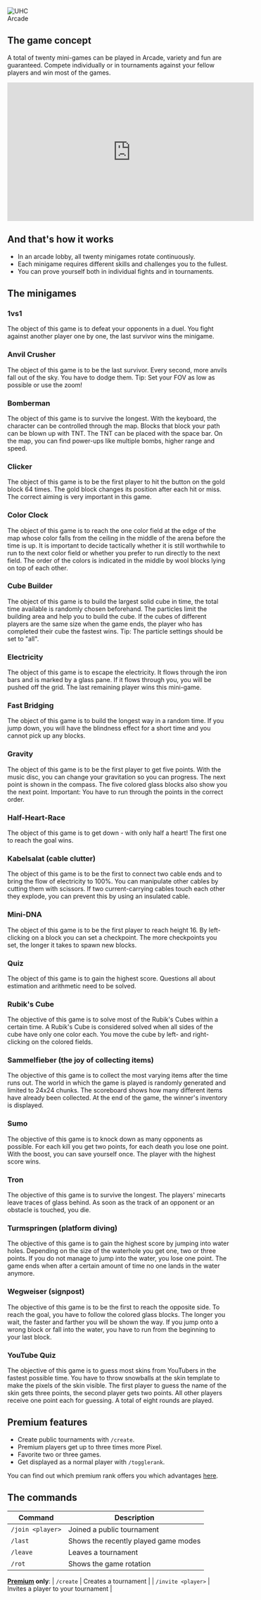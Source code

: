 <div class="banner-wrapper">
    <img alt="UHC" src="../img/Arcade.png">
    <div class="banner-text">Arcade</div>
</div>

## The game concept
A total of twenty mini-games can be played in Arcade, variety and fun are guaranteed. Compete individually or in tournaments against your fellow players and win most of the games.

<iframe width="560" height="315" src="https://www.youtube.com/embed/hctHaY6g-8A" frameborder="0" allowfullscreen></iframe>

<p></p>

## And that's how it works
- In an arcade lobby, all twenty minigames rotate continuously.
- Each minigame requires different skills and challenges you to the fullest.
- You can prove yourself both in individual fights and in tournaments.


## The minigames

### 1vs1
The object of this game is to defeat your opponents in a duel. You fight against another player one by one, the last survivor wins the minigame.

### Anvil Crusher
The object of this game is to be the last survivor. Every second, more anvils fall out of the sky. You have to dodge them. Tip: Set your FOV as low as possible or use the zoom!

### Bomberman
The object of this game is to survive the longest. With the keyboard, the character can be controlled through the map. Blocks that block your path can be blown up with TNT.
The TNT can be placed with the space bar. On the map, you can find power-ups like multiple bombs, higher range and speed.

### Clicker
The object of this game is to be the first player to hit the button on the gold block 64 times. The gold block changes its position after each hit or miss.
The correct aiming is very important in this game.

### Color Clock
The object of this game is to reach the one color field at the edge of the map whose color falls from the ceiling in the middle of the arena before the time is up.
It is important to decide tactically whether it is still worthwhile to run to the next color field or whether you prefer to run directly to the next field.
The order of the colors is indicated in the middle by wool blocks lying on top of each other.

### Cube Builder
The object of this game is to build the largest solid cube in time, the total time available is randomly chosen beforehand.
The particles limit the building area and help you to build the cube. 
If the cubes of different players are the same size when the game ends, the player who has completed their cube the fastest wins. 
Tip: The particle settings should be set to "all".

### Electricity
The object of this game is to escape the electricity. It flows through the iron bars and is marked by a glass pane.
If it flows through you, you will be pushed off the grid. The last remaining player wins this mini-game.

### Fast Bridging
The object of this game is to build the longest way in a random time. If you jump down, you will have the blindness effect for a short time and you cannot pick up any blocks.

### Gravity
The object of this game is to be the first player to get five points. With the music disc, you can change your gravitation so you can progress. The next point is shown in the compass. 
The five colored glass blocks also show you the next point. Important: You have to run through the points in the correct order.

### Half-Heart-Race
The object of this game is to get down - with only half a heart! The first one to reach the goal wins.

### Kabelsalat (cable clutter)
The object of this game is to be the first to connect two cable ends and to bring the flow of electricity to 100%. You can manipulate other cables by cutting them with scissors. 
If two current-carrying cables touch each other they explode, you can prevent this by using an insulated cable.

### Mini-DNA
The object of this game is to be the first player to reach height 16. By left-clicking on a block you can set a checkpoint.
The more checkpoints you set, the longer it takes to spawn new blocks.

### Quiz
The object of this game is to gain the highest score. Questions all about estimation and arithmetic need to be solved.
 
### Rubik's Cube
The objective of this game is to solve most of the Rubik's Cubes within a certain time.
A Rubik's Cube is considered solved when all sides of the cube have only one color each.
You move the cube by left- and right-clicking on the colored fields.
 
### Sammelfieber (the joy of collecting items)
The objective of this game is to collect the most varying items after the time runs out. The world in which the game is played is randomly generated and limited to 24x24 chunks.
The scoreboard shows how many different items have already been collected. At the end of the game, the winner's inventory is displayed.
 
### Sumo
The objective of this game is to knock down as many opponents as possible. For each kill you get two points, for each death you lose one point. 
With the boost, you can save yourself once. The player with the highest score wins.
 
### Tron
The objective of this game is to survive the longest. The players' minecarts leave traces of glass behind. As soon as the track of an opponent or an obstacle is touched, you die.

### Turmspringen (platform diving)
The objective of this game is to gain the highest score by jumping into water holes. Depending on the size of the waterhole you get one, two or three points. 
If you do not manage to jump into the water, you lose one point. The game ends when after a certain amount of time no one lands in the water anymore.

### Wegweiser (signpost)
The objective of this game is to be the first to reach the opposite side. 
To reach the goal, you have to follow the colored glass blocks. 
The longer you wait, the faster and farther you will be shown the way. 
If you jump onto a wrong block or fall into the water, you have to run from the beginning to your last block.

### YouTube Quiz
The objective of this game is to guess most skins from YouTubers in the fastest possible time. You have to throw snowballs at the skin template to make the pixels of the skin visible.
The first player to guess the name of the skin gets three points, the second player gets two points. All other players receive one point each for guessing.
A total of eight rounds are played.
 
## Premium features
- Create public tournaments with `/create`.
- Premium players get up to three times more Pixel.
- Favorite two or three games.
- Get displayed as a normal player with `/togglerank`.

You can find out which premium rank offers you which advantages [here](/ranks/premium/).
 
## The commands

| Command | Description |
| ------ | -------- |
| `/join <player>`                | Joined a public tournament |
| `/last`                         | Shows the recently played game modes |
| `/leave`                        | Leaves a tournament |
| `/rot`                          | Shows the game rotation |
**[Premium](/ranks/premium/) only**:
| `/create`                       | Creates a tournament |
| `/invite <player>`              | Invites a player to your tournament |
